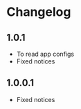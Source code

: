 Changelog
==============

1.0.1
-----------------
 * To read app configs
 * Fixed notices

1.0.0.1
-----------------
 * Fixed notices

